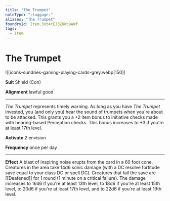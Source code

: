 ```yaml
---
title: "The Trumpet"
noteType: ":luggage:"
aliases: "The Trumpet"
foundryId: Item.38tAYEJ3ZUWc9WWf
tags:
  - Item
---
```


# The Trumpet
![[icons-sundries-gaming-playing-cards-grey.webp|150]]

**Suit** Shield (Con)

**Alignment** lawful good

* * *

_The Trumpet_ represents timely warning. As long as you have _The Trumpet_ invested, you (and only you) hear the sound of trumpets when you're about to be attacked. This grants you a +2 item bonus to initiative checks made with hearing-based Perception checks. This bonus increases to +3 if you're at least 17th level.

**Activate** 2 envision

**Frequency** once per day

* * *

**Effect** A blast of inspiring noise erupts from the card in a 60 foot cone. Creatures in the area take 14d6 sonic damage (with a DC resolve fortitude save equal to your class DC or spell DC). Creatures that fail the save are [[Deafened]] for 1 round (1 minute on a critical failure). The damage increases to 16d6 if you're at least 13th level, to 18d6 if you're at least 15th level, to 20d6 if you're at least 17th level, and to 22d6 if you're at least 19th level.
